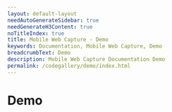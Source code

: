 ```yaml
---
layout: default-layout
needAutoGenerateSidebar: true
needGenerateH3Content: true
noTitleIndex: true
title: Mobile Web Capture - Demo
keywords: Documentation, Mobile Web Capture, Demo
breadcrumbText: Demo
description: Mobile Web Capture Documentation Demo
permalink: /codegallery/demo/index.html
---
```


# Demo
